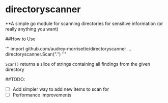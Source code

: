 # directoryscanner
**A simple go module for scanning directories for sensitive information (or really anything you want)

##How to Use

'''
import github.com/audrey-morrisette/directoryscanner
...
directoryscanner.Scan(".")
'''

`Scan()` returns a slice of strings containing all findings from the given directory

##TODO:
- [ ] Add simpler way to add new items to scan for
- [ ] Performance Improvements